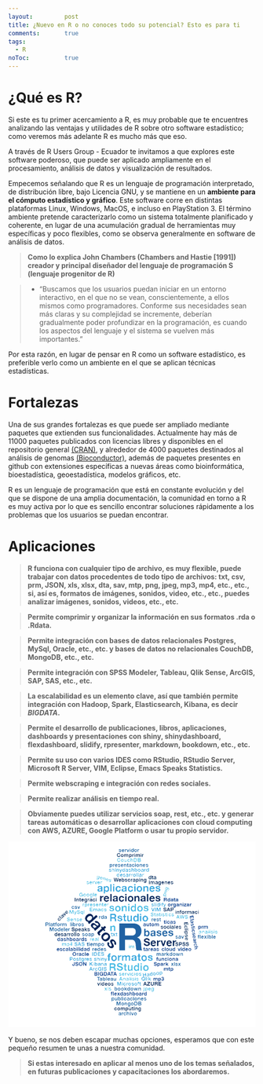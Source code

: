 ```yaml
---
layout: 		post
title: ¿Nuevo en R o no conoces todo su potencial? Esto es para ti
comments:		true
tags: 
  - R
noToc:			true
---
```


¿Qué es R?
===================
Si este es tu primer acercamiento a R, es muy probable que te encuentres analizando las ventajas y utilidades de R sobre otro software estadístico; como veremos más adelante R es mucho más que eso. 

A través de R Users Group - Ecuador te invitamos a que explores este software poderoso, que puede ser aplicado ampliamente en el procesamiento, análisis de datos y visualización de resultados.

Empecemos señalando que R es un lenguaje de programación interpretado, de distribución libre, bajo Licencia GNU, y se mantiene en un **ambiente para el cómputo estadístico y gráfico**. Este software corre en distintas plataformas Linux, Windows, MacOS, e incluso en PlayStation 3. El término ambiente pretende caracterizarlo como un sistema totalmente planificado y coherente, en lugar de una acumulación gradual de herramientas muy específicas y poco flexibles, como se observa generalmente en software de análisis de datos.

> **Como lo explica John Chambers (Chambers and Hastie [1991]) creador y principal diseñador del lenguaje de programación S (lenguaje progenitor de R)**

> - “Buscamos que los usuarios puedan iniciar en un entorno interactivo, en el que no se vean, conscientemente, a ellos mismos como programadores.
Conforme sus necesidades sean más claras y su complejidad se incremente, deberían gradualmente poder profundizar en la programación, es cuando los aspectos del lenguaje y el sistema se vuelven más importantes.”

Por esta razón, en lugar de pensar en R como un software estadístico, es preferible verlo como un ambiente en el que se aplican técnicas estadísticas. 

Fortalezas
===================
Una de sus grandes fortalezas es que puede ser ampliado mediante paquetes que extienden sus funcionalidades. Actualmente hay más de 11000 paquetes publicados con licencias libres y disponibles en el repositorio general [(CRAN)](https://cloud.r-project.org/), y alrededor de 4000 paquetes destinados al análisis de genomas [(Bioconductor)](https://bioconductor.org/packages/3.5/BiocViews.html#___Software), además de paquetes presentes en github con extensiones específicas a nuevas áreas como bioinformática, bioestadística, geoestadística, modelos gráficos, etc.

R es un lenguaje de programación que está en constante evolución y del que se dispone de una amplia documentación, la comunidad en torno a R es muy activa por lo que es sencillo encontrar soluciones rápidamente a los problemas que los usuarios se puedan encontrar.

Aplicaciones
===================

> **R funciona con cualquier tipo de archivo, es muy flexible, puede trabajar con datos procedentes de todo tipo de archivos: txt, csv, prm, JSON, xls, xlsx, dta, sav, mtp, png, jpeg, mp3, mp4, etc., etc., si, así es, formatos de imágenes, sonidos, video, etc., etc., puedes analizar imágenes, sonidos, videos, etc., etc.**

> **Permite comprimir y organizar la información en sus formatos .rda o .Rdata.**

> **Permite integración con bases de datos relacionales Postgres, MySql,  Oracle, etc., etc. y bases de datos no relacionales CouchDB, MongoDB, etc., etc.**

> **Permite integración con SPSS Modeler, Tableau, Qlik Sense, ArcGIS, SAP, SAS, etc., etc.**

> **La escalabilidad es un elemento clave, así que también permite integración con Hadoop, Spark, Elasticsearch, Kibana, es decir *BIGDATA*.**

> **Permite el desarrollo de publicaciones, libros, aplicaciones, dashboards y presentaciones con shiny, shinydashboard, flexdashboard, slidify, rpresenter, markdown, bookdown, etc., etc.**

> **Permite su uso con varios IDES como RStudio, RStudio Server, Microsoft R Server, VIM, Eclipse, Emacs Speaks Statistics.**

> **Permite webscraping e integración con redes sociales.**

> **Permite realizar análisis en tiempo real.**

> **Obviamente puedes utilizar servicios soap, rest, etc., etc. y generar tareas automáticas o desarrollar aplicaciones con cloud computing con AWS, AZURE, Google Platform o usar tu propio servidor.**

![](/img/publicaciones/2017-07-07-wordcloud.png.png)

Y bueno, se nos deben escapar muchas opciones, esperamos que con este pequeño resumen te unas a nuestra comunidad.

> **Si estas interesado en aplicar al menos uno de los temas señalados, en futuras publicaciones y capacitaciones los abordaremos.**
